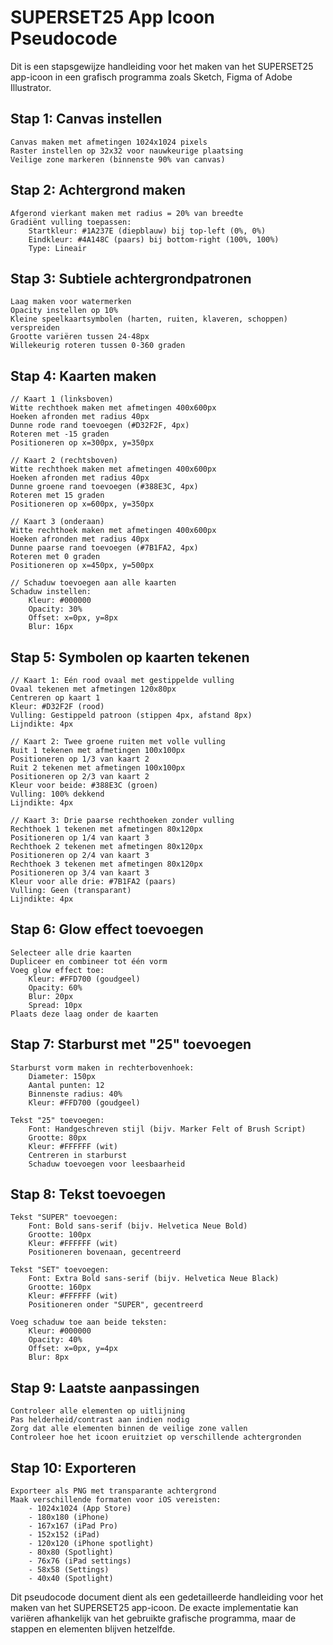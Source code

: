 # SUPERSET25 App Icoon Pseudocode

Dit is een stapsgewijze handleiding voor het maken van het SUPERSET25 app-icoon in een grafisch programma zoals Sketch, Figma of Adobe Illustrator.

## Stap 1: Canvas instellen
```
Canvas maken met afmetingen 1024x1024 pixels
Raster instellen op 32x32 voor nauwkeurige plaatsing
Veilige zone markeren (binnenste 90% van canvas)
```

## Stap 2: Achtergrond maken
```
Afgerond vierkant maken met radius = 20% van breedte
Gradiënt vulling toepassen:
    Startkleur: #1A237E (diepblauw) bij top-left (0%, 0%)
    Eindkleur: #4A148C (paars) bij bottom-right (100%, 100%)
    Type: Lineair
```

## Stap 3: Subtiele achtergrondpatronen
```
Laag maken voor watermerken
Opacity instellen op 10%
Kleine speelkaartsymbolen (harten, ruiten, klaveren, schoppen) verspreiden
Grootte variëren tussen 24-48px
Willekeurig roteren tussen 0-360 graden
```

## Stap 4: Kaarten maken
```
// Kaart 1 (linksboven)
Witte rechthoek maken met afmetingen 400x600px
Hoeken afronden met radius 40px
Dunne rode rand toevoegen (#D32F2F, 4px)
Roteren met -15 graden
Positioneren op x=300px, y=350px

// Kaart 2 (rechtsboven)
Witte rechthoek maken met afmetingen 400x600px
Hoeken afronden met radius 40px
Dunne groene rand toevoegen (#388E3C, 4px)
Roteren met 15 graden
Positioneren op x=600px, y=350px

// Kaart 3 (onderaan)
Witte rechthoek maken met afmetingen 400x600px
Hoeken afronden met radius 40px
Dunne paarse rand toevoegen (#7B1FA2, 4px)
Roteren met 0 graden
Positioneren op x=450px, y=500px

// Schaduw toevoegen aan alle kaarten
Schaduw instellen:
    Kleur: #000000
    Opacity: 30%
    Offset: x=0px, y=8px
    Blur: 16px
```

## Stap 5: Symbolen op kaarten tekenen
```
// Kaart 1: Eén rood ovaal met gestippelde vulling
Ovaal tekenen met afmetingen 120x80px
Centreren op kaart 1
Kleur: #D32F2F (rood)
Vulling: Gestippeld patroon (stippen 4px, afstand 8px)
Lijndikte: 4px

// Kaart 2: Twee groene ruiten met volle vulling
Ruit 1 tekenen met afmetingen 100x100px
Positioneren op 1/3 van kaart 2
Ruit 2 tekenen met afmetingen 100x100px
Positioneren op 2/3 van kaart 2
Kleur voor beide: #388E3C (groen)
Vulling: 100% dekkend
Lijndikte: 4px

// Kaart 3: Drie paarse rechthoeken zonder vulling
Rechthoek 1 tekenen met afmetingen 80x120px
Positioneren op 1/4 van kaart 3
Rechthoek 2 tekenen met afmetingen 80x120px
Positioneren op 2/4 van kaart 3
Rechthoek 3 tekenen met afmetingen 80x120px
Positioneren op 3/4 van kaart 3
Kleur voor alle drie: #7B1FA2 (paars)
Vulling: Geen (transparant)
Lijndikte: 4px
```

## Stap 6: Glow effect toevoegen
```
Selecteer alle drie kaarten
Dupliceer en combineer tot één vorm
Voeg glow effect toe:
    Kleur: #FFD700 (goudgeel)
    Opacity: 60%
    Blur: 20px
    Spread: 10px
Plaats deze laag onder de kaarten
```

## Stap 7: Starburst met "25" toevoegen
```
Starburst vorm maken in rechterbovenhoek:
    Diameter: 150px
    Aantal punten: 12
    Binnenste radius: 40%
    Kleur: #FFD700 (goudgeel)
    
Tekst "25" toevoegen:
    Font: Handgeschreven stijl (bijv. Marker Felt of Brush Script)
    Grootte: 80px
    Kleur: #FFFFFF (wit)
    Centreren in starburst
    Schaduw toevoegen voor leesbaarheid
```

## Stap 8: Tekst toevoegen
```
Tekst "SUPER" toevoegen:
    Font: Bold sans-serif (bijv. Helvetica Neue Bold)
    Grootte: 100px
    Kleur: #FFFFFF (wit)
    Positioneren bovenaan, gecentreerd
    
Tekst "SET" toevoegen:
    Font: Extra Bold sans-serif (bijv. Helvetica Neue Black)
    Grootte: 160px
    Kleur: #FFFFFF (wit)
    Positioneren onder "SUPER", gecentreerd
    
Voeg schaduw toe aan beide teksten:
    Kleur: #000000
    Opacity: 40%
    Offset: x=0px, y=4px
    Blur: 8px
```

## Stap 9: Laatste aanpassingen
```
Controleer alle elementen op uitlijning
Pas helderheid/contrast aan indien nodig
Zorg dat alle elementen binnen de veilige zone vallen
Controleer hoe het icoon eruitziet op verschillende achtergronden
```

## Stap 10: Exporteren
```
Exporteer als PNG met transparante achtergrond
Maak verschillende formaten voor iOS vereisten:
    - 1024x1024 (App Store)
    - 180x180 (iPhone)
    - 167x167 (iPad Pro)
    - 152x152 (iPad)
    - 120x120 (iPhone spotlight)
    - 80x80 (Spotlight)
    - 76x76 (iPad settings)
    - 58x58 (Settings)
    - 40x40 (Spotlight)
```

Dit pseudocode document dient als een gedetailleerde handleiding voor het maken van het SUPERSET25 app-icoon. De exacte implementatie kan variëren afhankelijk van het gebruikte grafische programma, maar de stappen en elementen blijven hetzelfde. 
